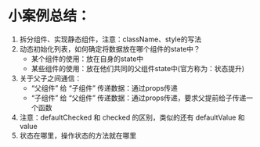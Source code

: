 # 小案例总结：    
1. 拆分组件、实现静态组件，注意：className、style的写法
2. 动态初始化列表，如何确定将数据放在哪个组件的state中？
    * 某个组件的使用：放在自身的state中
    * 某些组件的使用：放在他们共同的父组件state中(官方称为：状态提升)
3. 关于父子之间通信：
    * “父组件” 给 “子组件” 传递数据：通过props传递
    * “子组件” 给 “父组件” 传递数据：通过props传递，要求父提前给子传递一个函数
4. 注意：defaultChecked 和 checked 的区别，类似的还有 defaultValue 和 value 
5. 状态在哪里，操作状态的方法就在哪里
